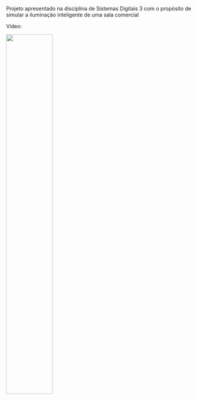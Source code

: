 Projeto apresentado na disciplina de Sistemas Digitais 3 com o propósito de simular a iluminação inteligente de uma sala comercial



Video:

[<img src="https://img.youtube.com/vi/_4WraT1c_xE/maxresdefault.jpg" width="50%">](https://www.youtube.com/watch?v=_4WraT1c_xE&t)

